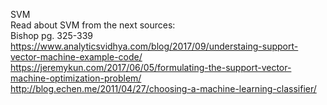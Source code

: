 SVM<br/>
Read about SVM from the next sources:<br/>
Bishop pg. 325-339<br/>
https://www.analyticsvidhya.com/blog/2017/09/understaing-support-vector-machine-example-code/ <br/>
https://jeremykun.com/2017/06/05/formulating-the-support-vector-machine-optimization-problem/ <br/>
http://blog.echen.me/2011/04/27/choosing-a-machine-learning-classifier/ 

